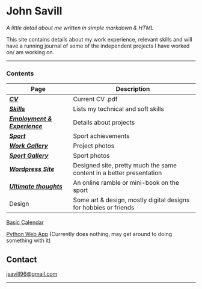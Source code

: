
# John Savill 
*A little detail about me written in simple markdown & HTML*

This site contains details about my work experience, relevant skills and will have a running journal of some of the independent projects I have worked on/ am working on.

***

### Contents

| Page | Description |
|---|---|
| [___CV___](https://john-savill.github.io/Media/Resume_2024-2.pdf) | Current CV .pdf |
| [___Skills___](https://john-savill.github.io/skills)| Lists my technical and soft skills |
| [___Employment & Experience___](https://john-savill.github.io/experience) | Details about projects |
| [___Sport___](https://john-savill.github.io/sports) | Sport achievements |
| [___Work Gallery___](rotategallery.html) | Project photos |
| [___Sport Gallery___](rotatesportgallery.html) | Sport photos |
| [___Wordpress Site___](https://johnsavillinfo.wordpress.com/) | Designed site, pretty much the same content in a better presentation |
| [___Ultimate thoughts___](ultimate/contents.md) | An online ramble or mini-book on the sport |
| Design | Some art & design, mostly digital designs for hobbies or friends |

[Basic Calendar](Calendar.html)

[Python Web App](webapp.html) (Currently does nothing, may get around to doing something with it)

## Contact
<jsavill96@gmail.com>

***
